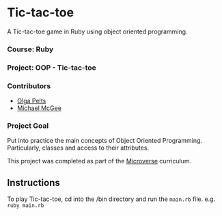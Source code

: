 # Tic-tac-toe
A Tic-tac-toe game in Ruby using object oriented programming.

### Course: Ruby
### Project: OOP - Tic-tac-toe

### Contributors
* [Olga Pelts](https://github.com/pelzolga123)
* [Michael McGee](https://github.com/michael-mcgee)

### Project Goal
Put into practice the main concepts of Object Oriented Programming. Particularly, classes and access to their attributes.

This project was completed as part of the [Microverse](https://www.microverse.org/) curriculum.

## Instructions
To play Tic-tac-toe, cd into the /bin directory and run the `main.rb` file.
e.g. `ruby main.rb`

